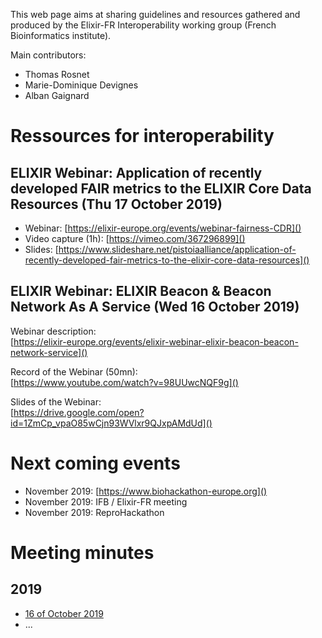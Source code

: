 This web page aims at sharing guidelines and resources gathered and produced by the Elixir-FR Interoperability working group (French Bioinformatics institute). 

Main contributors: 
  - Thomas Rosnet
  - Marie-Dominique Devignes
  - Alban Gaignard

# Ressources for interoperability

## ELIXIR Webinar: Application of recently developed FAIR metrics to the ELIXIR Core Data Resources (Thu 17 October 2019)
 - Webinar: [https://elixir-europe.org/events/webinar-fairness-CDR]()
 - Video capture (1h): [https://vimeo.com/367296899]()
 - Slides: [https://www.slideshare.net/pistoiaalliance/application-of-recently-developed-fair-metrics-to-the-elixir-core-data-resources]()

## ELIXIR Webinar: ELIXIR Beacon & Beacon Network As A Service (Wed 16 October 2019)

Webinar description:  
[https://elixir-europe.org/events/elixir-webinar-elixir-beacon-beacon-network-service]()

Record of the Webinar (50mn):  
[https://www.youtube.com/watch?v=98UUwcNQF9g]()

Slides of the Webinar:  
[https://drive.google.com/open?id=1ZmCp_vpaO85wCjn93WVlxr9QJxpAMdUd]()



# Next coming events
 - November 2019: [https://www.biohackathon-europe.org]()
 - November 2019: IFB / Elixir-FR meeting 
 - November 2019: ReproHackathon

# Meeting minutes
## 2019
 - [16 of October 2019]()
 - ...
